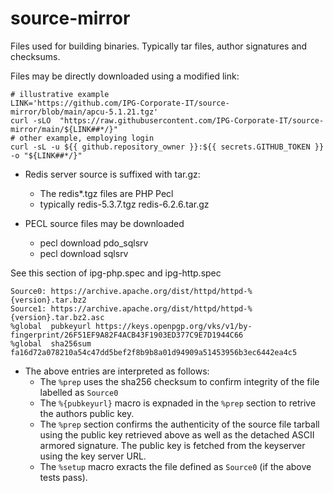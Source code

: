 # source-mirror
Files used for building binaries. Typically tar files, author signatures and checksums.

Files may be directly downloaded using a modified link:
```
# illustrative example
LINK='https://github.com/IPG-Corporate-IT/source-mirror/blob/main/apcu-5.1.21.tgz'
curl -sLO  "https://raw.githubusercontent.com/IPG-Corporate-IT/source-mirror/main/${LINK##*/}"
# other example, employing login
curl -sL -u ${{ github.repository_owner }}:${{ secrets.GITHUB_TOKEN }} -o "${LINK##*/}"
```
- Redis server source is suffixed with tar.gz:
  - The redis*.tgz files are PHP Pecl
  - typically redis-5.3.7.tgz redis-6.2.6.tar.gz

- PECL source files may be downloaded
  - pecl download pdo_sqlsrv
  - pecl download sqlsrv

See this section of ipg-php.spec and ipg-http.spec
```
Source0: https://archive.apache.org/dist/httpd/httpd-%{version}.tar.bz2
Source1: https://archive.apache.org/dist/httpd/httpd-%{version}.tar.bz2.asc
%global  pubkeyurl https://keys.openpgp.org/vks/v1/by-fingerprint/26F51EF9A82F4ACB43F1903ED377C9E7D1944C66
%global  sha256sum fa16d72a078210a54c47dd5bef2f8b9b8a01d94909a51453956b3ec6442ea4c5
```

- The above entries are interpreted as follows:
  - The `%prep` uses the sha256 checksum to confirm integrity of the file labelled as `Source0`
  - The `%{pubkeyurl}` macro is expnaded in the `%prep` section to retrive the authors public key.
  - The `%prep` section confirms the authenticity of the source file tarball using the public key retrieved above as well as the detached ASCII armored signature. The public key is fetched from the keyserver using the key server URL.
  - The `%setup` macro exracts the file defined as `Source0` (if the above tests pass).
